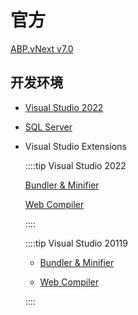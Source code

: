 # 官方

[ABP.vNext v7.0](https://aspnetboilerplate.com/)

## 开发环境

- [Visual Studio 2022](https://visualstudio.microsoft.com/zh-hans/vs/)

- [SQL Server](https://www.microsoft.com/zh-cn/sql-server/sql-server-downloads)

- Visual Studio Extensions

  ::::tip Visual Studio 2022

  [Bundler & Minifier](https://marketplace.visualstudio.com/items?itemName=Failwyn.BundlerMinifier64)

  [Web Compiler](https://marketplace.visualstudio.com/items?itemName=Failwyn.WebCompiler64)

  ::::

  ::::tip Visual Studio 20119

  - [Bundler & Minifier](https://marketplace.visualstudio.com/items?itemName=MadsKristensen.BundlerMinifier)

  - [Web Compiler](https://marketplace.visualstudio.com/items?itemName=MadsKristensen.WebCompiler)

  ::::
